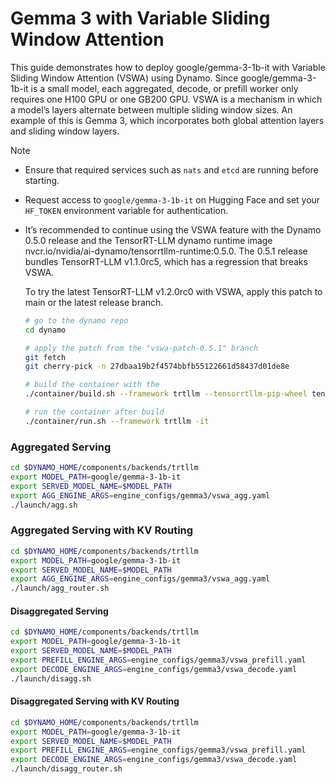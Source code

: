 <!--
SPDX-FileCopyrightText: Copyright (c) 2025 NVIDIA CORPORATION & AFFILIATES. All rights reserved.
SPDX-License-Identifier: Apache-2.0

Licensed under the Apache License, Version 2.0 (the "License");
you may not use this file except in compliance with the License.
You may obtain a copy of the License at

http://www.apache.org/licenses/LICENSE-2.0

Unless required by applicable law or agreed to in writing, software
distributed under the License is distributed on an "AS IS" BASIS,
WITHOUT WARRANTIES OR CONDITIONS OF ANY KIND, either express or implied.
See the License for the specific language governing permissions and
limitations under the License.
-->

# Gemma 3 with Variable Sliding Window Attention

This guide demonstrates how to deploy google/gemma-3-1b-it with Variable Sliding Window Attention (VSWA) using Dynamo. Since google/gemma-3-1b-it is a small model, each aggregated, decode, or prefill worker only requires one H100 GPU or one GB200 GPU.
VSWA is a mechanism in which a model’s layers alternate between multiple sliding window sizes. An example of this is Gemma 3, which incorporates both global attention layers and sliding window layers.

> [!Note]
> - Ensure that required services such as `nats` and `etcd` are running before starting.
> - Request access to `google/gemma-3-1b-it` on Hugging Face and set your `HF_TOKEN` environment variable for authentication.
> - It’s recommended to continue using the VSWA feature with the Dynamo 0.5.0 release and the TensorRT-LLM dynamo runtime image nvcr.io/nvidia/ai-dynamo/tensorrtllm-runtime:0.5.0. The 0.5.1 release bundles TensorRT-LLM v1.1.0rc5, which has a regression that breaks VSWA.
>
>   To try the latest TensorRT-LLM v1.2.0rc0 with VSWA, apply this patch to main or the latest release branch.
>   ```bash
>   # go to the dynamo repo
>   cd dynamo
>
>   # apply the patch from the "vswa-patch-0.5.1" branch
>   git fetch
>   git cherry-pick -n 27dbaa19b2f4574bbfb55122661d58437d01de8e
>
>   # build the container with the
>   ./container/build.sh --framework trtllm --tensorrtllm-pip-wheel tensorrt-llm==1.2.0rc0
>
>   # run the container after build
>   ./container/run.sh --framework trtllm -it
>   ```

### Aggregated Serving
```bash
cd $DYNAMO_HOME/components/backends/trtllm
export MODEL_PATH=google/gemma-3-1b-it
export SERVED_MODEL_NAME=$MODEL_PATH
export AGG_ENGINE_ARGS=engine_configs/gemma3/vswa_agg.yaml
./launch/agg.sh
```

### Aggregated Serving with KV Routing
```bash
cd $DYNAMO_HOME/components/backends/trtllm
export MODEL_PATH=google/gemma-3-1b-it
export SERVED_MODEL_NAME=$MODEL_PATH
export AGG_ENGINE_ARGS=engine_configs/gemma3/vswa_agg.yaml
./launch/agg_router.sh
```

#### Disaggregated Serving
```bash
cd $DYNAMO_HOME/components/backends/trtllm
export MODEL_PATH=google/gemma-3-1b-it
export SERVED_MODEL_NAME=$MODEL_PATH
export PREFILL_ENGINE_ARGS=engine_configs/gemma3/vswa_prefill.yaml
export DECODE_ENGINE_ARGS=engine_configs/gemma3/vswa_decode.yaml
./launch/disagg.sh
```

#### Disaggregated Serving with KV Routing
```bash
cd $DYNAMO_HOME/components/backends/trtllm
export MODEL_PATH=google/gemma-3-1b-it
export SERVED_MODEL_NAME=$MODEL_PATH
export PREFILL_ENGINE_ARGS=engine_configs/gemma3/vswa_prefill.yaml
export DECODE_ENGINE_ARGS=engine_configs/gemma3/vswa_decode.yaml
./launch/disagg_router.sh
```
